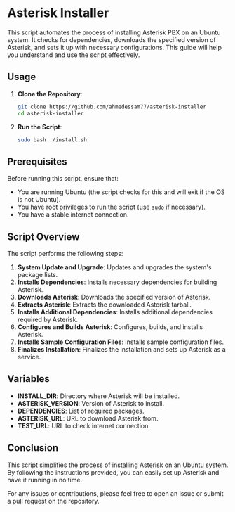 # Asterisk Installer

This script automates the process of installing Asterisk PBX on an Ubuntu system. It checks for dependencies, downloads the specified version of Asterisk, and sets it up with necessary configurations. This guide will help you understand and use the script effectively.

## Usage

1. **Clone the Repository**:
   ```bash
   git clone https://github.com/ahmedessam77/asterisk-installer
   cd asterisk-installer
   ```

2. **Run the Script**:
   ```bash
   sudo bash ./install.sh
   ```

## Prerequisites

Before running this script, ensure that:

- You are running Ubuntu (the script checks for this and will exit if the OS is not Ubuntu).
- You have root privileges to run the script (use `sudo` if necessary).
- You have a stable internet connection.

## Script Overview

The script performs the following steps:

1. **System Update and Upgrade**: Updates and upgrades the system's package lists.
2. **Installs Dependencies**: Installs necessary dependencies for building Asterisk.
3. **Downloads Asterisk**: Downloads the specified version of Asterisk.
4. **Extracts Asterisk**: Extracts the downloaded Asterisk tarball.
5. **Installs Additional Dependencies**: Installs additional dependencies required by Asterisk.
6. **Configures and Builds Asterisk**: Configures, builds, and installs Asterisk.
7. **Installs Sample Configuration Files**: Installs sample configuration files.
8. **Finalizes Installation**: Finalizes the installation and sets up Asterisk as a service.

## Variables

- **INSTALL_DIR**: Directory where Asterisk will be installed.
- **ASTERISK_VERSION**: Version of Asterisk to install.
- **DEPENDENCIES**: List of required packages.
- **ASTERISK_URL**: URL to download Asterisk from.
- **TEST_URL**: URL to check internet connection.

## Conclusion

This script simplifies the process of installing Asterisk on an Ubuntu system. By following the instructions provided, you can easily set up Asterisk and have it running in no time.

For any issues or contributions, please feel free to open an issue or submit a pull request on the repository.